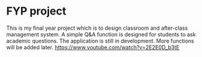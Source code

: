 # FYP project
This is my final year project which is to design classroom and after-class management system. 
A simple Q&A function is designed for students to ask academic questions. 
The application is still in development. More functions will be added later.
https://www.youtube.com/watch?v=2E2E0D_b3tE
